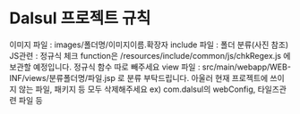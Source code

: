 # Dalsul 프로젝트 규칙

이미지 파일 : images/폴더명/이미지이름.확장자
include 파일 : 폴더 분류(사진 참조)
JS관련 : 정규식 체크 function은 /resources/include/common/js/chkRegex.js 에 보관할 예정입니다. 정규식 함수 따로 빼주세요
view 파일 : src/main/webapp/WEB-INF/views/분류폴더명/파일.jsp 로 분류 부탁드립니다.
아울러 현재 프로젝트에 쓰이지 않는 파일, 패키지 등 모두 삭제해주세요 ex) com.dalsul의 webConfig, 타일즈관련 파일 등

